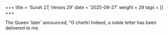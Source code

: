 +++
title = 'Surah 27, Verses 29'
date = '2025-08-27'
weight = 29
tags = []
+++

The Queen ˹later˺ announced, “O chiefs! Indeed, a noble letter has been delivered to me.